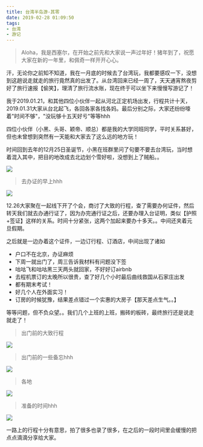 ```yaml
---
title: 台湾半岛游-其零
date: 2019-02-28 01:09:50
tags:
- 台湾
- 游记
---
```

> Aloha，我是西塞尔，在开始之前先和大家说一声过年好！猪年到了，祝愿大家在新的一年里，和佩奇一样开开心心。

汗，无论你之前知不知道，我在一月底的时候去了台湾玩，我都要感叹一下，没想到这趟说走就走的旅行竟然真的出发了。从台湾回来已经一周了，天天通宵熬夜剪好了旅行速报【偷笑】，理清了旅行流水账，现在终于可以坐下来慢慢写游记了！

<!-- more -->

我于2019.01.21，和其他四位小伙伴一起从河北正定机场出发，行程共计十天，2019.01.31大家从台北起飞，各回各家各找各妈。最后分别之际，大家还纷纷嚎着"时间不够"，"没玩够十五天好亏"等等hhh

四位小伙伴（小黑、头哥、颖帝、顺总）都是我的大学同班同学，平时关系甚好，但也未曾想到突然有一天能和大家去了这么远的地方玩！

时间回到去年的12月25日圣诞节，小黑在班群里问了句要不要去台湾玩，当时想着混入其中，把目的地改成去北边划个雪好啦，没想到上了贼船。。

![](https://md.byr.moe/uploads/upload_788e45f4519df52e27c264834e231def.png)

> 去办证的早上hhh

![](https://md.byr.moe/uploads/upload_bb3e4b7e63f703a46d84d745a1e0e1cc.png)

12.26大家聚在一起线下开了个会，商讨了大致的行程，查了需要办何证件，然后转天我们就去办通行证了，因为办完通行证之后，还要办理入台证明，类似【护照+签证】这样的关系。时间十分紧张，这两个加起来要办十多天。。中间还夹着元旦假期。

之后就是一边办着这个证件，一边订行程、订酒店，中间出现了诸如

- 户口不在北京，办证麻烦
- 下周一就出门了，周三告诉我材料有问题没下签
- 咕咕飞和咕咕黑三天两头就回家，不好好订airbnb
- 去程机票订的太晚所以很贵，查了好几个小时最后曲线救国从石家庄出发
- 都有期末考试！
- 好几个人在外面实习！
- 订房的时候犹豫，结果差点错过一个实惠的大房子【那天差点生气。。】

等等问题，但不负众望。。我们几个上班的上班，搬砖的板砖，最终旅行还是说走就走了！

> 出门前的大致行程

![](https://md.byr.moe/uploads/upload_b74b05cc381b86251d86a225571f6948.png)

> 出门前的一些备忘hhh

![](https://md.byr.moe/uploads/upload_61a43ebafd6eb5da25c90cb02dad968d.png)

> 各地

![](https://md.byr.moe/uploads/upload_aa2a9d68e0a6e224f830445d544cd8e0.png)

> 准备的时间hhh

![](https://md.byr.moe/uploads/upload_14ecd6663659b34c1151b6c5882babe8.png)

一路上的行程十分有意思，拍了很多也录了很多，在之后的一段时间里会缓慢的把点点滴滴分享给大家。



